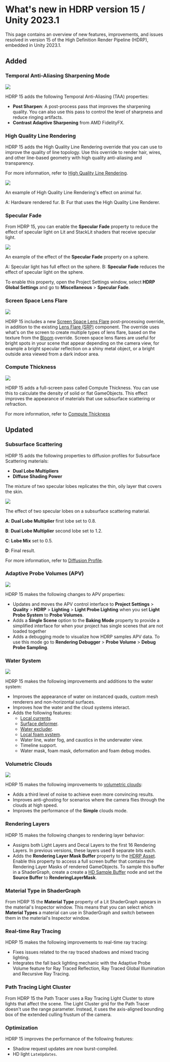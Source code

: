 # What's new in HDRP version 15 / Unity 2023.1

This page contains an overview of new features, improvements, and issues resolved in version 15 of the High Definition Render Pipeline (HDRP), embedded in Unity 2023.1.

## Added

### Temporal Anti-Aliasing Sharpening Mode

![](Images/TAA-Sharpening-header.png)

HDRP 15 adds the following Temporal Anti-Aliasing (TAA) properties: 

- **Post Sharpen**: A post-process pass that improves the sharpening quality. You can also use this pass to control the level of sharpness and reduce ringing artifacts. 
- **Contrast Adaptive Sharpening** from AMD FidelityFX.

### High Quality Line Rendering

HDRP 15 adds the High Quality Line Rendering override that you can use to improve the quality of line topology. Use this override to render hair, wires, and other line-based geometry with high quality anti-aliasing and transparency.

For more information, refer to [High Quality Line Rendering](Override-High-Quality-Lines.md).

![](Images/WhatsNew15_HQLines.png)

An example of High Quality Line Rendering's effect on animal fur. 

A: Hardware rendered fur.
B: Fur that uses the High Quality Line Renderer.

### Specular Fade

From HDRP 15, you can enable the **Specular Fade** property to reduce the effect of specular light on Lit and StackLit shaders that receive specular light. 

![](Images/Whatsnew15_Specular.png)

An example of the effect of the **Specular Fade** property on a sphere.

A: Specular light has full effect on the sphere.
B: **Specular Fade** reduces the effect of specular light on the sphere.

To enable this property, open the Project Settings window, select **HDRP Global Settings** and go to **Miscellaneous** > **Specular Fade**.

### Screen Space Lens Flare

![](Images/ScreenSpaceLensFlare-header.png)

HDRP 15 includes a new [Screen Space Lens Flare](shared/lens-flare/Override-Screen-Space-Lens-Flare.md) post-processing override, in addition to the existing [Lens Flare (SRP)](shared/lens-flare/lens-flare-component.md) component. The override uses what's on the screen to create multiple types of lens flare, based on the texture from the [Bloom](Post-Processing-Bloom.md) override. Screen space lens flares are useful for bright spots in your scene that appear depending on the camera view, for example a bright specular reflection on a shiny metal object, or a bright outside area viewed from a dark indoor area.

### Compute Thickness

![](Images/WhatsNew15_ComputeThickness.png)

HDRP 15 adds a full-screen pass called Compute Thickness. You can use this to calculate the density of solid or flat GameObjects. This effect improves the appearance of materials that use subsurface scattering or refraction. 

For more information, refer to [Compute Thickness](Compute-Thickness.md)

## Updated

### Subsurface Scattering

HDRP 15 adds the following properties to diffusion profiles for Subsurface Scattering materials:

- **Dual Lobe Multipliers**
- **Diffuse Shading Power**

The mixture of two specular lobes replicates the thin, oily layer that covers the skin.

![](/Images/profile_dual_lobe_labelled.png)

The effect of two specular lobes on a subsurface scattering material.

**A**: **Dual Lobe Multiplier** first lobe set to 0.8.

**B**: **Dual Lobe Multiplier** second lobe set to 1.2.

**C**: **Lobe Mix** set to 0.5.

**D**: Final result.

For more information, refer to [Diffusion Profile](Diffusion-Profile.md).

### Adaptive Probe Volumes (APV)

![](Images/APVSamplingDebug.png)

HDRP 15 makes the following changes to APV properties:

- Updates and moves the APV control interface to **Project Settings** > **Quality** > **HDRP** >  **Lighting** > **Light Probe Lighting** when you set **Light Probe System** to **Probe Volumes**. 
- Adds a **Single Scene** option to the **Baking Mode** property to provide a simplified interface for when your project has single scenes that are not loaded together
- Adds a debugging mode to visualize how HDRP samples APV data. To use this mode go to **Rendering Debugger** > **Probe Volume** > **Debug Probe Sampling**.

### Water System

![](/Images/Water2023-1.png)

HDRP 15 makes the following improvements and additions to the water system:

- Improves the appearance of water on instanced quads, custom mesh renderers and non-horizontal surfaces.
- Improves how the water and the cloud systems interact.
- Adds the following features: 
  - [Local currents](WaterSystem-currentmap.md).
  - [Surface deformer](WaterSystem-waterdeformer.md).
  - [Water excluder](WaterSystem-waterexcluder.md).
  - [Local foam system](WaterSystem-foam.md).
  - Water line, water fog, and caustics in the underwater view.
  - Timeline support.
  - Water mask, foam mask, deformation and foam debug modes.

### Volumetric Clouds

![](Images/Volumetric-Clouds-2023-1.png)

HDRP 15 makes the following improvements to [volumetric clouds](Override-Volumetric-Clouds.md):

- Adds a third level of noise to achieve even more convincing results.
- Improves anti-ghosting for scenarios where the camera flies through the clouds at high speed.
- Improves the performance of the **Simple** clouds mode.

### Rendering Layers

HDRP 15 makes the following changes to rendering layer behavior:

- Assigns both Light Layers and Decal Layers to the first 16 Rendering Layers. In previous versions, these layers used 8 separate bits each.
- Adds the **Rendering Layer Mask Buffer** property to the [HDRP Asset](HDRP-Asset.md). Enable this property to access a full screen buffer that contains the Rendering Layer Masks of rendered GameObjects. To sample this buffer in a ShaderGraph, create a create a [HD Sample Buffer](https://docs.unity3d.com/Packages/com.unity.shadergraph@15.0/manual/HD-Sample-Buffer-Node.html) node and set the **Source Buffer** to **RenderingLayerMask**.

### Material Type in ShaderGraph

From HDRP 15 the **Material Type** property of a Lit ShaderGraph appears in the material's Inspector window. This means that you can select which **Material Types** a material can use in ShaderGraph and switch between them in the material's Inspector window.

### Real-time Ray Tracing

HDRP 15 makes the following improvements to real-time ray tracing:

- Fixes issues related to the ray traced shadows and mixed tracing lighting.
- Integrates the fall back lighting mechanic with the Adaptive Probe Volume feature for Ray Traced Reflection, Ray Traced Global Illumination and Recursive Ray Tracing.

### Path Tracing Light Cluster

From HDRP 15 the Path Tracer uses a Ray Tracing Light Cluster to store lights that affect the scene. The Light Cluster grid for the Path Tracer doesn't use the range parameter. Instead, it uses the axis-aligned bounding box of the extended culling frustum of the camera.

### Optimization

HDRP 15 improves the performance of the following features: 

- Shadow request updates are now burst-compiled.
- HD light `LateUpdates`.